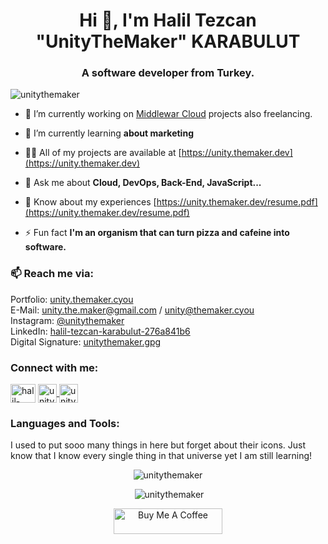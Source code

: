 <h1 align="center">Hi 👋, I'm Halil Tezcan "UnityTheMaker" KARABULUT</h1>
<h3 align="center">A software developer from Turkey.</h3>

<p align="left"> <img src="https://komarev.com/ghpvc/?username=unitythemaker&label=Profile%20views&color=ff4100&style=flat" alt="unitythemaker" /> </p>

- 🔭 I’m currently working on [Middlewar Cloud](https://www.middlewar.cloud) projects also freelancing.

- 🌱 I’m currently learning **about marketing**

- 👨‍💻 All of my projects are available at [https://unity.themaker.dev](https://unity.themaker.dev)

- 💬 Ask me about **Cloud, DevOps, Back-End, JavaScript...**

- 📄 Know about my experiences [https://unity.themaker.dev/resume.pdf](https://unity.themaker.dev/resume.pdf)

- ⚡ Fun fact **I'm an organism that can turn pizza and cafeine into software.**

### 📫 Reach me via:
Portfolio: <a href="https://unity.themaker.dev/">unity.themaker.cyou</a><br />
E-Mail: unity.the.maker@gmail.com / unity@themaker.cyou<br/>
Instagram: <a href="https://www.instagram.com/unitythemaker/">@unitythemaker</a><br/>
LinkedIn: <a href="https://www.linkedin.com/in/halil-tezcan-karabulut-276a841b6/">halil-tezcan-karabulut-276a841b6</a><br />
Digital Signature: <a href="https://github.com/unitythemaker.gpg">unitythemaker.gpg</a><br />
<!-- Matrix: <a href="https://matrix.to/#/@themaker:unitythemaker.cyou">@themaker:unitythemaker.cyou</a><br /> -->

<h3 align="left">Connect with me:</h3>
<p align="left">
<a href="https://linkedin.com/in/halil-tezcan-karabulut-276a841b6" target="blank"><img align="center" src="https://raw.githubusercontent.com/rahuldkjain/github-profile-readme-generator/master/src/images/icons/Social/linked-in-alt.svg" alt="halil-tezcan-karabulut-276a841b6" height="30" width="40" /></a>
<a href="https://fiverr.com/unitythemaker" target="blank">
 <img align="center" src="https://user-images.githubusercontent.com/83316880/156583341-aad78cac-e099-49f6-bc65-6e2dfab8b654.png" alt="unitythemaker" height="30" width="30" /> 
  </a>
  <a href="https://bionluk.com/unitythemaker" target="blank">
 <img align="center" src="https://user-images.githubusercontent.com/83316880/156583805-4df3185b-7528-4309-b87a-8d9cb490f1fa.png" alt="unitythemaker" height="30" width="30" /> 
  </a>
</p>

<h3 align="left">Languages and Tools:</h3>
<p>I used to put sooo many things in here but forget about their icons. Just know that I know every single thing in that universe yet I am still learning!</p>

<p align="center"><img src="https://github-readme-stats.vercel.app/api/top-langs?username=unitythemaker&show_icons=true&locale=en&layout=compact&theme=radical" alt="unitythemaker" /></p>

<p align="center">&nbsp;<img src="https://github-readme-stats.vercel.app/api?username=unitythemaker&amp;&amp;show_icons=true&amp;theme=radical" alt="unitythemaker" /></p>

<p align="center"><a href="https://www.buymeacoffee.com/unitythemaker" target="_blank"><img src="https://cdn.buymeacoffee.com/buttons/default-orange.png" alt="Buy Me A Coffee" height="41" width="174"></a></p>

